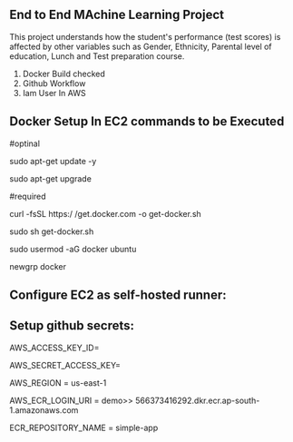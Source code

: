 ## End to End MAchine Learning Project
This project understands how the student's performance (test scores) is affected by other variables such as Gender, Ethnicity, Parental level of education, Lunch and Test preparation course.

1. Docker Build checked
2. Github Workflow
3. Iam User In AWS

## Docker Setup In EC2 commands to be Executed

#optinal



sudo apt-get update -y

sudo apt-get upgrade

#required

curl -fsSL https:/  /get.docker.com -o get-docker.sh

sudo sh get-docker.sh

sudo usermod -aG docker ubuntu

newgrp docker

## Configure EC2 as self-hosted runner:

## Setup github secrets:

AWS_ACCESS_KEY_ID=

AWS_SECRET_ACCESS_KEY=

AWS_REGION = us-east-1

AWS_ECR_LOGIN_URI = demo>>  566373416292.dkr.ecr.ap-south-1.amazonaws.com

ECR_REPOSITORY_NAME = simple-app

